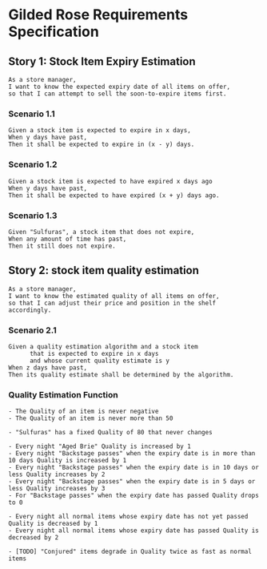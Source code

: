 # Gilded Rose Requirements Specification

## Story 1: Stock Item Expiry Estimation
    As a store manager,
    I want to know the expected expiry date of all items on offer,
    so that I can attempt to sell the soon-to-expire items first.

### Scenario 1.1
    Given a stock item is expected to expire in x days,
    When y days have past,
    Then it shall be expected to expire in (x - y) days.

### Scenario 1.2
    Given a stock item is expected to have expired x days ago
    When y days have past,
    Then it shall be expected to have expired (x + y) days ago.

### Scenario 1.3
    Given "Sulfuras", a stock item that does not expire,
    When any amount of time has past,
    Then it still does not expire.

## Story 2: stock item quality estimation
    As a store manager,
    I want to know the estimated quality of all items on offer,
    so that I can adjust their price and position in the shelf accordingly.

### Scenario 2.1
    Given a quality estimation algorithm and a stock item
          that is expected to expire in x days
          and whose current quality estimate is y 
    When z days have past,
    Then its quality estimate shall be determined by the algorithm.

### Quality Estimation Function

	- The Quality of an item is never negative
	- The Quality of an item is never more than 50

    - "Sulfuras" has a fixed Quality of 80 that never changes

	- Every night "Aged Brie" Quality is increased by 1
	- Every night "Backstage passes" when the expiry date is in more than 10 days Quality is increased by 1
    - Every night "Backstage passes" when the expiry date is in 10 days or less Quality increases by 2
    - Every night "Backstage passes" when the expiry date is in 5 days or less Quality increases by 3
    - For "Backstage passes" when the expiry date has passed Quality drops to 0

	- Every night all normal items whose expiry date has not yet passed Quality is decreased by 1
	- Every night all normal items whose expiry date has passed Quality is decreased by 2

	- [TODO] "Conjured" items degrade in Quality twice as fast as normal items
